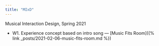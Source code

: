 ```yaml
---
title: "MIxD"
---
```

Musical Interaction Design, Spring 2021
* W1. Experience concept based on intro song — [Music Fits Room]({% link _posts/2021-02-06-music-fits-room.md %})